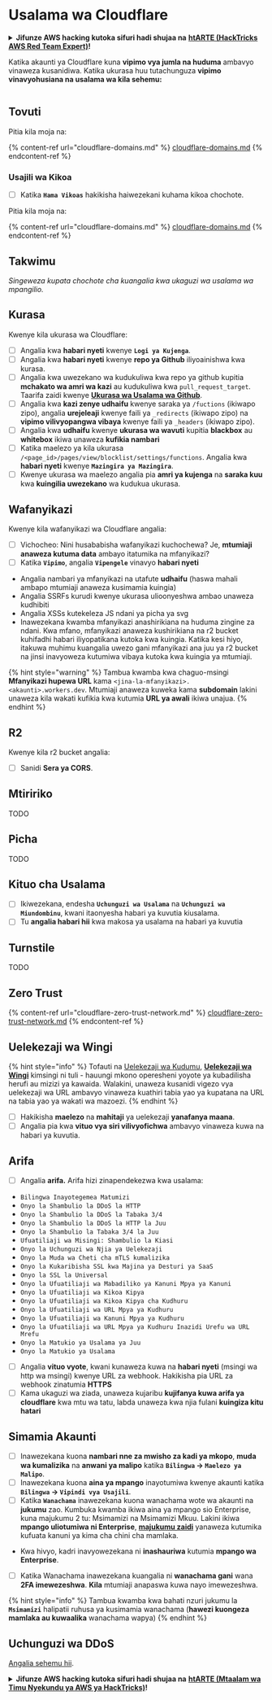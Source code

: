 # Usalama wa Cloudflare

<details>

<summary><strong>Jifunze AWS hacking kutoka sifuri hadi shujaa na</strong> <a href="https://training.hacktricks.xyz/courses/arte"><strong>htARTE (HackTricks AWS Red Team Expert)</strong></a><strong>!</strong></summary>

Njia nyingine za kusaidia HackTricks:

* Ikiwa unataka kuona **kampuni yako ikionekana kwenye HackTricks** au **kupakua HackTricks kwa PDF** Angalia [**MIPANGO YA USAJILI**](https://github.com/sponsors/carlospolop)!
* Pata [**swag rasmi wa PEASS & HackTricks**](https://peass.creator-spring.com)
* Gundua [**Familia ya PEASS**](https://opensea.io/collection/the-peass-family), mkusanyiko wetu wa kipekee wa [**NFTs**](https://opensea.io/collection/the-peass-family)
* **Jiunge na** 💬 [**Kikundi cha Discord**](https://discord.gg/hRep4RUj7f) au kikundi cha [**telegram**](https://t.me/peass) au **tufuate** kwenye **Twitter** 🐦 [**@hacktricks\_live**](https://twitter.com/hacktricks\_live)**.**
* **Shiriki mbinu zako za udukuzi kwa kuwasilisha PRs kwa** [**HackTricks**](https://github.com/carlospolop/hacktricks) na [**HackTricks Cloud**](https://github.com/carlospolop/hacktricks-cloud) github repos.

</details>

Katika akaunti ya Cloudflare kuna **vipimo vya jumla na huduma** ambavyo vinaweza kusanidiwa. Katika ukurasa huu tutachunguza **vipimo vinavyohusiana na usalama wa kila sehemu:**

<figure><img src="../../.gitbook/assets/image (117).png" alt=""><figcaption></figcaption></figure>

## Tovuti

Pitia kila moja na:

{% content-ref url="cloudflare-domains.md" %}
[cloudflare-domains.md](cloudflare-domains.md)
{% endcontent-ref %}

### Usajili wa Kikoa

* [ ] Katika **`Hama Vikoas`** hakikisha haiwezekani kuhama kikoa chochote.

Pitia kila moja na:

{% content-ref url="cloudflare-domains.md" %}
[cloudflare-domains.md](cloudflare-domains.md)
{% endcontent-ref %}

## Takwimu

_Singeweza kupata chochote cha kuangalia kwa ukaguzi wa usalama wa mpangilio._

## Kurasa

Kwenye kila ukurasa wa Cloudflare:

* [ ] Angalia kwa **habari nyeti** kwenye **`Logi ya Kujenga`**.
* [ ] Angalia kwa **habari nyeti** kwenye **repo ya Github** iliyoainishwa kwa kurasa.
* [ ] Angalia kwa uwezekano wa kudukuliwa kwa repo ya github kupitia **mchakato wa amri wa kazi** au kudukuliwa kwa `pull_request_target`. Taarifa zaidi kwenye [**Ukurasa wa Usalama wa Github**](../github-security/).
* [ ] Angalia kwa **kazi zenye udhaifu** kwenye saraka ya `/fuctions` (ikiwapo zipo), angalia **urejeleaji** kwenye faili ya `_redirects` (ikiwapo zipo) na **vipimo vilivyopangwa vibaya** kwenye faili ya `_headers` (ikiwapo zipo).
* [ ] Angalia kwa **udhaifu** kwenye **ukurasa wa wavuti** kupitia **blackbox** au **whitebox** ikiwa unaweza **kufikia nambari**
* [ ] Katika maelezo ya kila ukurasa `/<page_id>/pages/view/blocklist/settings/functions`. Angalia kwa **habari nyeti** kwenye **`Mazingira ya Mazingira`**.
* [ ] Kwenye ukurasa wa maelezo angalia pia **amri ya kujenga** na **saraka kuu** kwa **kuingilia uwezekano** wa kudukua ukurasa.

## **Wafanyikazi**

Kwenye kila wafanyikazi wa Cloudflare angalia:

* [ ] Vichocheo: Nini husababisha wafanyikazi kuchochewa? Je, **mtumiaji anaweza kutuma data** ambayo itatumika na mfanyikazi?
* [ ] Katika **`Vipimo`**, angalia **`Vipengele`** vinavyo **habari nyeti**
* Angalia nambari ya mfanyikazi na utafute **udhaifu** (haswa mahali ambapo mtumiaji anaweza kusimamia kuingia)
* Angalia SSRFs kurudi kwenye ukurasa ulioonyeshwa ambao unaweza kudhibiti
* Angalia XSSs kutekeleza JS ndani ya picha ya svg
* Inawezekana kwamba mfanyikazi anashirikiana na huduma zingine za ndani. Kwa mfano, mfanyikazi anaweza kushirikiana na r2 bucket kuhifadhi habari iliyopatikana kutoka kwa kuingia. Katika kesi hiyo, itakuwa muhimu kuangalia uwezo gani mfanyikazi ana juu ya r2 bucket na jinsi inavyoweza kutumiwa vibaya kutoka kwa kuingia ya mtumiaji.

{% hint style="warning" %}
Tambua kwamba kwa chaguo-msingi **Mfanyikazi hupewa URL** kama `<jina-la-mfanyikazi>.<akaunti>.workers.dev`. Mtumiaji anaweza kuweka kama **subdomain** lakini unaweza kila wakati kufikia kwa kutumia **URL ya awali** ikiwa unajua.
{% endhint %}

## R2

Kwenye kila r2 bucket angalia:

* [ ] Sanidi **Sera ya CORS**.

## Mtiririko

TODO

## Picha

TODO

## Kituo cha Usalama

* [ ] Ikiwezekana, endesha **`Uchunguzi wa Usalama`** na **`Uchunguzi wa Miundombinu`**, kwani itaonyesha habari ya kuvutia kiusalama.
* [ ] Tu **angalia habari hii** kwa makosa ya usalama na habari ya kuvutia

## Turnstile

TODO

## **Zero Trust**

{% content-ref url="cloudflare-zero-trust-network.md" %}
[cloudflare-zero-trust-network.md](cloudflare-zero-trust-network.md)
{% endcontent-ref %}

## Uelekezaji wa Wingi

{% hint style="info" %}
Tofauti na [Uelekezaji wa Kudumu](https://developers.cloudflare.com/rules/url-forwarding/dynamic-redirects/), [**Uelekezaji wa Wingi**](https://developers.cloudflare.com/rules/url-forwarding/bulk-redirects/) kimsingi ni tuli - hauungi mkono operesheni yoyote ya kubadilisha herufi au mizizi ya kawaida. Walakini, unaweza kusanidi vigezo vya uelekezaji wa URL ambavyo vinaweza kuathiri tabia yao ya kupatana na URL na tabia yao ya wakati wa mazoezi.
{% endhint %}

* [ ] Hakikisha **maelezo** na **mahitaji** ya uelekezaji **yanafanya maana**.
* [ ] Angalia pia kwa **vituo vya siri vilivyofichwa** ambavyo vinaweza kuwa na habari ya kuvutia.

## Arifa

* [ ] Angalia **arifa.** Arifa hizi zinapendekezwa kwa usalama:
* `Bilingwa Inayotegemea Matumizi`
* `Onyo la Shambulio la DDoS la HTTP`
* `Onyo la Shambulio la DDoS la Tabaka 3/4`
* `Onyo la Shambulio la DDoS la HTTP la Juu`
* `Onyo la Shambulio la Tabaka 3/4 la Juu`
* `Ufuatiliaji wa Misingi: Shambulio la Kiasi`
* `Onyo la Uchunguzi wa Njia ya Uelekezaji`
* `Onyo la Muda wa Cheti cha mTLS kumalizika`
* `Onyo la Kukaribisha SSL kwa Majina ya Desturi ya SaaS`
* `Onyo la SSL la Universal`
* `Onyo la Ufuatiliaji wa Mabadiliko ya Kanuni Mpya ya Kanuni`
* `Onyo la Ufuatiliaji wa Kikoa Kipya`
* `Onyo la Ufuatiliaji wa Kikoa Kipya cha Kudhuru`
* `Onyo la Ufuatiliaji wa URL Mpya ya Kudhuru`
* `Onyo la Ufuatiliaji wa Kanuni Mpya ya Kudhuru`
* `Onyo la Ufuatiliaji wa URL Mpya ya Kudhuru Inazidi Urefu wa URL Mrefu`
* `Onyo la Matukio ya Usalama ya Juu`
* `Onyo la Matukio ya Usalama`
* [ ] Angalia **vituo vyote**, kwani kunaweza kuwa na **habari nyeti** (msingi wa http wa msingi) kwenye URL za webhook. Hakikisha pia URL za webhook zinatumia **HTTPS**
* [ ] Kama ukaguzi wa ziada, unaweza kujaribu **kujifanya kuwa arifa ya cloudflare** kwa mtu wa tatu, labda unaweza kwa njia fulani **kuingiza kitu hatari**

## Simamia Akaunti

* [ ] Inawezekana kuona **nambari nne za mwisho za kadi ya mkopo**, **muda wa kumalizika** na **anwani ya malipo** katika **`Bilingwa` -> `Maelezo ya Malipo`**.
* [ ] Inawezekana kuona **aina ya mpango** inayotumiwa kwenye akaunti katika **`Bilingwa` -> `Vipindi vya Usajili`**.
* [ ] Katika **`Wanachama`** inawezekana kuona wanachama wote wa akaunti na **jukumu** zao. Kumbuka kwamba ikiwa aina ya mpango sio Enterprise, kuna majukumu 2 tu: Msimamizi na Msimamizi Mkuu. Lakini ikiwa **mpango uliotumiwa ni Enterprise**, [**majukumu zaidi**](https://developers.cloudflare.com/fundamentals/account-and-billing/account-setup/account-roles/) yanaweza kutumika kufuata kanuni ya kima cha chini cha mamlaka.
* Kwa hivyo, kadri inavyowezekana ni **inashauriwa** kutumia **mpango wa Enterprise**.
* [ ] Katika Wanachama inawezekana kuangalia ni **wanachama gani** wana **2FA imewezeshwa**. **Kila** mtumiaji anapaswa kuwa nayo imewezeshwa.

{% hint style="info" %}
Tambua kwamba kwa bahati nzuri jukumu la **`Msimamizi`** halipatii ruhusa ya kusimamia wanachama (**hawezi kuongeza mamlaka au kuwaalika** wanachama wapya)
{% endhint %}
## Uchunguzi wa DDoS

[Angalia sehemu hii](cloudflare-domains.md#cloudflare-ddos-protection).

<details>

<summary><strong>Jifunze AWS hacking kutoka sifuri hadi shujaa na</strong> <a href="https://training.hacktricks.xyz/courses/arte"><strong>htARTE (Mtaalam wa Timu Nyekundu ya AWS ya HackTricks)</strong></a><strong>!</strong></summary>

Njia nyingine za kusaidia HackTricks:

* Ikiwa unataka kuona **kampuni yako ikitangazwa kwenye HackTricks** au **kupakua HackTricks kwa PDF** Angalia [**MIPANGO YA USAJILI**](https://github.com/sponsors/carlospolop)!
* Pata [**bidhaa rasmi za PEASS & HackTricks**](https://peass.creator-spring.com)
* Gundua [**Familia ya PEASS**](https://opensea.io/collection/the-peass-family), mkusanyiko wetu wa [**NFTs**](https://opensea.io/collection/the-peass-family) ya kipekee
* **Jiunge na** 💬 [**Kikundi cha Discord**](https://discord.gg/hRep4RUj7f) au [**kikundi cha telegram**](https://t.me/peass) au **tufuate** kwenye **Twitter** 🐦 [**@hacktricks\_live**](https://twitter.com/hacktricks\_live)**.**
* **Shiriki mbinu zako za udukuzi kwa kuwasilisha PRs kwa** [**HackTricks**](https://github.com/carlospolop/hacktricks) na [**HackTricks Cloud**](https://github.com/carlospolop/hacktricks-cloud) github repos.

</details>
